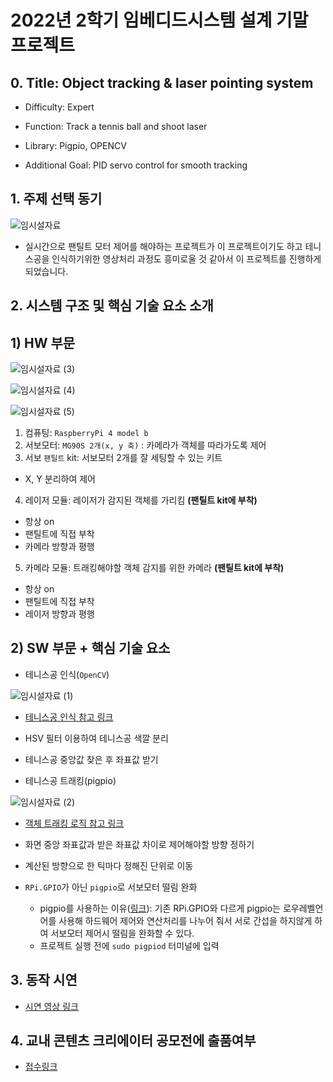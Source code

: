 # 2022년 2학기 임베디드시스템 설계 기말 프로젝트

## 0. Title: Object tracking & laser pointing system

- Difficulty: Expert

- Function: Track a tennis ball and shoot laser

- Library: Pigpio, OPENCV

- Additional Goal: PID servo control for smooth tracking

## 1. 주제 선택 동기

![임시설자료](https://user-images.githubusercontent.com/85275893/207603710-5782e39d-d87e-4e3e-95cd-f96a63404c62.png)

- 실시간으로 팬틸트 모터 제어를 해야하는 프로젝트가 이 프로젝트이기도 하고 테니스공을 인식하기위한 영상처리 과정도 흥미로울 것 같아서 이 프로젝트를 진행하게되었습니다.

## 2. 시스템 구조 및 핵심 기술 요소 소개

## 1) HW 부문

![임시설자료 (3)](https://user-images.githubusercontent.com/85275893/207603825-3e2736dc-25ea-4511-963b-bb3426a9964c.png)

![임시설자료 (4)](https://user-images.githubusercontent.com/85275893/207603866-46429782-dc4f-4787-9c1f-59bfb25b179b.png)

![임시설자료 (5)](https://user-images.githubusercontent.com/85275893/207606636-d990cf7b-d4b1-4ee8-a5a9-396781634d2c.png)

1) 컴퓨팅: `RaspberryPi 4 model b`
2) 서보모터: `MG90S 2개(x, y 축)` : 카메라가 객체를 따라가도록 제어
3) 서보 `팬틸트` kit: 서보모터 2개를 잘 세팅할 수 있는 키트

- X, Y 분리하여 제어

4) 레이저 모듈: 레이저가 감지된 객체를 가리킴 **(팬틸트 kit에 부착)**

- 항상 on
- 팬틸트에 직접 부착
- 카메라 방향과 평행

5) 카메라 모듈: 트래킹해야할 객체 감지를 위한 카메라 **(팬틸트 kit에 부착)**

- 항상 on
- 팬틸트에 직접 부착
- 레이저 방향과 평행

## 2) SW 부문 + 핵심 기술 요소

- 테니스공 인식(`OpenCV`)

![임시설자료 (1)](https://user-images.githubusercontent.com/85275893/207603759-0936444d-4efd-4897-bb7c-134d329ba691.png)

- [테니스공 인식 참고 링크](https://pyimagesearch.com/2015/09/14/ball-tracking-with-opencv/)

- HSV 필터 이용하여 테니스공 색깔 분리
  
- 테니스공 중앙값 찾은 후 좌표값 받기

- 테니스공 트래킹(pigpio)

![임시설자료 (2)](https://user-images.githubusercontent.com/85275893/207603794-78ef0a72-eef4-4c18-96ce-38891b58f54c.png)

- [객체 트래킹 로직 참고 링크](https://www.hackster.io/shubhamsantosh99/face-tracker-using-opencv-and-arduino-55412e)

- 화면 중앙 좌표값과 받은 좌표값 차이로 제어해야할 방향 정하기
- 계산된 방향으로 한 틱마다 정해진 단위로 이동
  
- `RPi.GPIO`가 아닌 `pigpio`로 서보모터 떨림 완화
  - pigpio를 사용하는 이유([링크](https://luigibox.tistory.com/entry/%EB%9D%BC%EC%A6%88%EB%B2%A0%EB%A6%AC%ED%8C%8C%EC%9D%B44-%EC%84%9C%EB%B3%B4%EB%AA%A8%ED%84%B0-SG-90-%EB%96%A8%EB%A6%BC%ED%9D%94%EB%93%A4%EB%A6%BC-jittershaking-%ED%8C%8C%EC%9D%B4%EC%8D%AC-%ED%95%B4%EA%B2%B0-GPIO%EB%9D%BC%EC%9D%B4%EB%B8%8C%EB%9F%AC%EB%A6%AC)): 기존 RPi.GPIO와 다르게 pigpio는 로우레벨언어를 사용해 하드웨어 제어와 연산처리를 나누어 줘서 서로 간섭을 하지않게 하여 서보모터 제어시 떨림을 완화할 수 있다.
  - 프로젝트 실행 전에 `sudo pigpiod` 터미널에 입력

## 3. 동작 시연

- [시연 영상 링크]()

## 4. 교내 콘텐츠 크리에이터 공모전에 출품여부

- [접수링크](https://playzone.kookmin.ac.kr/user/compe/view.do?currentPageNo=&searchStatus=&searchValue=&dataSeq=1010034&parentSeq=1010034)
